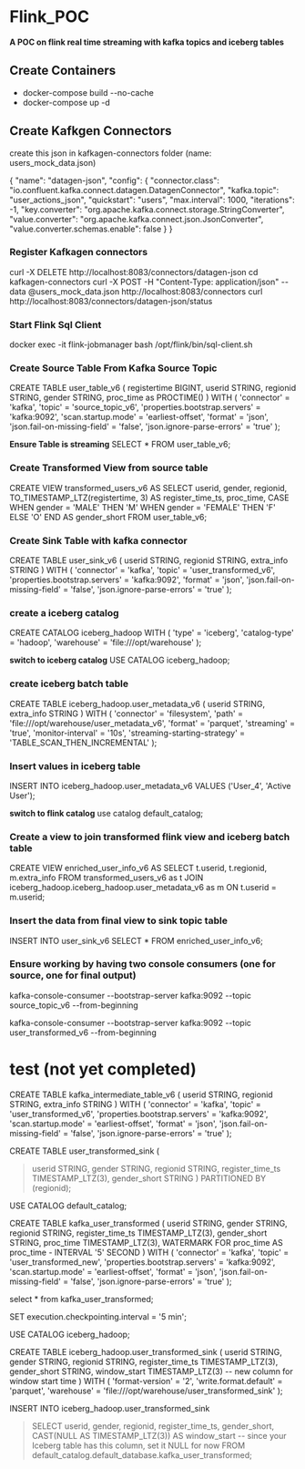 # Flink_POC
**A POC on flink real time streaming with kafka topics and iceberg tables**

## Create Containers
- docker-compose build --no-cache
- docker-compose up -d


## Create Kafkgen Connectors
create this json in kafkagen-connectors folder (name: users_mock_data.json)

{
  "name": "datagen-json",
  "config": {
    "connector.class": "io.confluent.kafka.connect.datagen.DatagenConnector",
    "kafka.topic": "user_actions_json",
    "quickstart": "users",
    "max.interval": 1000,
    "iterations": -1,
    "key.converter": "org.apache.kafka.connect.storage.StringConverter",
    "value.converter": "org.apache.kafka.connect.json.JsonConverter",
    "value.converter.schemas.enable": false
  }
}


### Register Kafkagen connectors
curl -X DELETE http://localhost:8083/connectors/datagen-json
cd kafkagen-connectors
curl -X POST -H "Content-Type: application/json" --data @users_mock_data.json http://localhost:8083/connectors
curl http://localhost:8083/connectors/datagen-json/status


### Start Flink Sql Client
docker exec -it flink-jobmanager bash
/opt/flink/bin/sql-client.sh


### Create Source Table From Kafka Source Topic
CREATE TABLE user_table_v6 (
  registertime BIGINT,
  userid STRING,
  regionid STRING,
  gender STRING,
  proc_time as PROCTIME()
) WITH (
  'connector' = 'kafka',
  'topic' = 'source_topic_v6',
  'properties.bootstrap.servers' = 'kafka:9092',
  'scan.startup.mode' = 'earliest-offset',
  'format' = 'json',
  'json.fail-on-missing-field' = 'false',
  'json.ignore-parse-errors' = 'true'
);

**Ensure Table is streaming**
SELECT * FROM user_table_v6;


### Create Transformed View from source table
CREATE VIEW transformed_users_v6 AS
SELECT
  userid,
  gender,
  regionid,
  TO_TIMESTAMP_LTZ(registertime, 3) AS register_time_ts,
  proc_time,
  CASE
    WHEN gender = 'MALE' THEN 'M'
    WHEN gender = 'FEMALE' THEN 'F'
    ELSE 'O'
  END AS gender_short
FROM user_table_v6;


### Create Sink Table with kafka connector
CREATE TABLE user_sink_v6 (
  userid STRING,
  regionid STRING,
  extra_info STRING
) WITH (
  'connector' = 'kafka',
  'topic' = 'user_transformed_v6',
  'properties.bootstrap.servers' = 'kafka:9092',
  'format' = 'json',
  'json.fail-on-missing-field' = 'false',
  'json.ignore-parse-errors' = 'true'
);


### create a iceberg catalog
CREATE CATALOG iceberg_hadoop WITH (
   'type' = 'iceberg',
   'catalog-type' = 'hadoop',
  'warehouse' = 'file:///opt/warehouse'
);


**switch to iceberg catalog**
USE CATALOG iceberg_hadoop;


### create iceberg batch table
CREATE TABLE iceberg_hadoop.user_metadata_v6 (
  userid STRING,
  extra_info STRING
) WITH (
  'connector' = 'filesystem',
  'path' = 'file:///opt/warehouse/user_metadata_v6',
  'format' = 'parquet',
  'streaming' = 'true',
  'monitor-interval' = '10s',
  'streaming-starting-strategy' = 'TABLE_SCAN_THEN_INCREMENTAL'
);


### Insert values in iceberg table
INSERT INTO iceberg_hadoop.user_metadata_v6 VALUES ('User_4', 'Active User');


**switch to flink catalog**
use catalog default_catalog;


### Create a view to join transformed flink view and iceberg batch table
CREATE VIEW enriched_user_info_v6 AS
SELECT
  t.userid,
  t.regionid,
  m.extra_info
FROM transformed_users_v6 as t
JOIN iceberg_hadoop.iceberg_hadoop.user_metadata_v6 as m
ON t.userid = m.userid;


### Insert the data from final view to sink topic table
INSERT INTO user_sink_v6
SELECT * FROM enriched_user_info_v6;


### Ensure working by having two console consumers (one for source, one for final output)
kafka-console-consumer --bootstrap-server kafka:9092 --topic source_topic_v6 --from-beginning

kafka-console-consumer --bootstrap-server kafka:9092 --topic user_transformed_v6 --from-beginning


# test (not yet completed)

CREATE TABLE kafka_intermediate_table_v6 (
  userid STRING,
  regionid STRING,
  extra_info STRING
) WITH (
  'connector' = 'kafka',
  'topic' = 'user_transformed_v6',
  'properties.bootstrap.servers' = 'kafka:9092',
  'scan.startup.mode' = 'earliest-offset',
  'format' = 'json',
  'json.fail-on-missing-field' = 'false',
  'json.ignore-parse-errors' = 'true'
);









CREATE TABLE user_transformed_sink (
>   userid STRING,
>   gender STRING,
>   regionid STRING,
>   register_time_ts TIMESTAMP_LTZ(3),
>   gender_short STRING
> )
> PARTITIONED BY (regionid);


USE CATALOG default_catalog;


CREATE TABLE kafka_user_transformed (
  userid STRING,
  gender STRING,
  regionid STRING,
  register_time_ts TIMESTAMP_LTZ(3),
  gender_short STRING,
  proc_time TIMESTAMP_LTZ(3),
  WATERMARK FOR proc_time AS proc_time - INTERVAL '5' SECOND
) WITH (
  'connector' = 'kafka',
  'topic' = 'user_transformed_new',
  'properties.bootstrap.servers' = 'kafka:9092',
  'scan.startup.mode' = 'earliest-offset',
  'format' = 'json',
  'json.fail-on-missing-field' = 'false',
  'json.ignore-parse-errors' = 'true'
);

select * from kafka_user_transformed;


SET execution.checkpointing.interval = '5 min';

USE CATALOG iceberg_hadoop;


CREATE TABLE iceberg_hadoop.user_transformed_sink (
  userid STRING,
  gender STRING,
  regionid STRING,
  register_time_ts TIMESTAMP_LTZ(3),
  gender_short STRING,
  window_start TIMESTAMP_LTZ(3)  -- new column for window start time
) WITH (
  'format-version' = '2',
  'write.format.default' = 'parquet',
  'warehouse' = 'file:///opt/warehouse/user_transformed_sink'
);


INSERT INTO iceberg_hadoop.user_transformed_sink
> SELECT
>   userid,
>   gender,
>   regionid,
>   register_time_ts,
>   gender_short,
>   CAST(NULL AS TIMESTAMP_LTZ(3)) AS window_start  -- since your Iceberg table has this column, set it NULL for now
> FROM default_catalog.default_database.kafka_user_transformed;